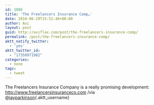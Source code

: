 ```yaml
---
id: 1086
title: 'The Freelancers Insurance Comp…'
date: 2010-06-29T15:51:40+00:00
author: Avi
layout: post
guid: http://aviflax.com/post/the-freelancers-insurance-comp/
permalink: /post/the-freelancers-insurance-comp/
aktt_notify_twitter:
  - 'yes'
aktt_twitter_id:
  - "17358971982"
categories:
  - none
tags:
  - tweet
---
```

The Freelancers Insurance Company is a really promising development: <a href="http://www.freelancersinsuranceco.com" rel="nofollow">http://www.freelancersinsuranceco.com</a> /via @[jayparkinson](http://twitter.com/jayparkinson){.aktt_username}